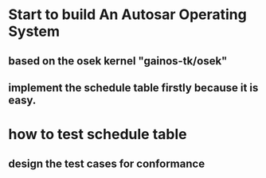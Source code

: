 # Start to build An Autosar Operating System 
## based on the osek kernel "gainos-tk/osek"
## implement the schedule table firstly because it is easy.

# how to test schedule table
## design the test cases for conformance
